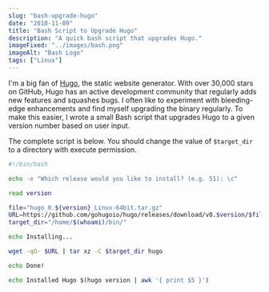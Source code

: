 ```yaml
---
slug: "bash-upgrade-hugo"
date: "2018-11-09"
title: "Bash Script to Upgrade Hugo"
description: "A quick bash script that upgrades Hugo."
imageFixed: "../images/bash.png"
imageAlt: "Bash Logo"
tags: ["Linux"]
---
```


I'm a big fan of [Hugo](https://gohugo.io), the static website generator. With over 30,000 stars on GitHub, Hugo has an active development community that regularly adds new features and squashes bugs. I often like to experiment with bleeding-edge enhancements and find myself upgrading the binary regularly. To make this easier, I wrote a small Bash script that upgrades Hugo to a given version number based on user input.

The complete script is below. You should change the value of `$target_dir` to a directory with execute permission.

```bash
#!/bin/bash

echo -e "Which release would you like to install? (e.g. 51): \c"

read version

file="hugo_0.${version}_Linux-64bit.tar.gz"
URL=https://github.com/gohugoio/hugo/releases/download/v0.$version/$file
target_dir="/home/$(whoami)/bin/"

echo Installing...

wget -qO- $URL | tar xz -C $target_dir hugo

echo Done!

echo Installed Hugo $(hugo version | awk '{ print $5 }')
```
